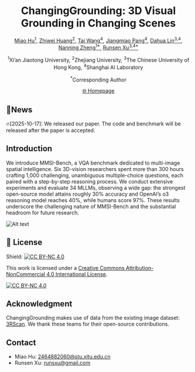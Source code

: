 <div align="center">

# ChangingGrounding: 3D Visual Grounding in Changing Scenes

</div>

<p align="center">
  <!-- <b>Authors</b><br> -->
  <a href="https://github.com/hm123450" target="_blank">Miao Hu<sup>1</sup></a>,
  <a href="https://github.com/huang583824382" target="_blank">Zhiwei Huang<sup>2</sup></a>,
  <a href="https://tai-wang.github.io" target="_blank">Tai Wang<sup>4</sup></a>,
  <a href="https://oceanpang.github.io" target="_blank">Jiangmiao Pang<sup>4</sup></a>,
  <a href="http://dahua.site" target="_blank">Dahua Lin<sup>3,4</sup></a>,
  <a href="http://www.aiar.xjtu.edu.cn/info/1046/1229.htm" target="_blank">Nanning Zheng<sup>1*</sup></a>,
  <a href="https://runsenxu.com" target="_blank">Runsen Xu<sup>3,4*</sup></a>
</p>

<p align="center">
  <sup>1</sup>Xi’an Jiaotong University,
  <sup>2</sup>Zhejiang University,
  <sup>3</sup>The Chinese University of Hong Kong,
  <sup>4</sup>Shanghai AI Laboratory
</p>

<p align="center">
  <sup>*</sup>Corresponding Author
</p>

<!-- <a href="">📑 Paper</a>  |
  <a href="">📖 arXiv</a> -->



<p align="center">
  <a href="https://hm123450.github.io/CGB/">🌐 Homepage</a>
</p>


## 🔔News
🔥[2025-10-17]: We released our paper. The code and benchmark will be released after the paper is accepted.



## Introduction
We introduce MMSI-Bench, a VQA benchmark dedicated to multi-image spatial intelligence. Six 3D-vision researchers spent more than 300 hours crafting 1,000 challenging, unambiguous multiple-choice questions, each paired with a step-by-step reasoning process. We conduct extensive experiments and evaluate 34 MLLMs, observing a wide gap: the strongest open-source model attains roughly 30% accuracy and OpenAI’s o3 reasoning model reaches 40%, while humans score 97%. These results underscore the challenging nature of MMSI-Bench and the substantial headroom for future research.

![Alt text](assets/teaser.jpg)

## 📄 License

Shield: [![CC BY-NC 4.0][cc-by-nc-shield]][cc-by-nc]

This work is licensed under a
[Creative Commons Attribution-NonCommercial 4.0 International License][cc-by-nc].

[![CC BY-NC 4.0][cc-by-nc-image]][cc-by-nc]

[cc-by-nc]: https://creativecommons.org/licenses/by-nc/4.0/
[cc-by-nc-image]: https://licensebuttons.net/l/by-nc/4.0/88x31.png
[cc-by-nc-shield]: https://img.shields.io/badge/License-CC%20BY--NC%204.0-lightgrey.svg

## Acknowledgment
ChangingGrounding makes use of data from the existing image dataset: [3RScan](https://waldjohannau.github.io/RIO/). We thank these teams for their open-source contributions.

## Contact
- Miao Hu: 2464882060@stu.xjtu.edu.cn
- Runsen Xu:  runsxu@gmail.com
